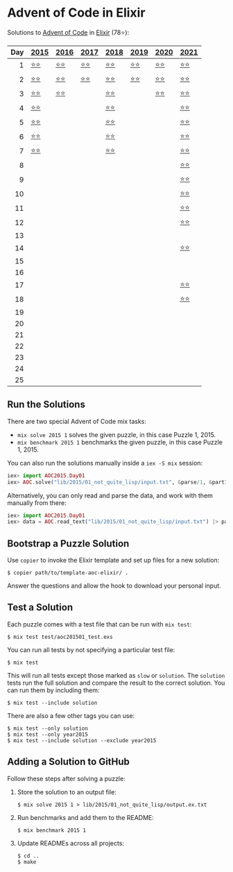 # Advent of Code in Elixir

Solutions to [Advent of Code](https://adventofcode.com/) in [Elixir](https://elixir-lang.org/) (78⭐):

|   Day | [2015](lib/2015)                                         | [2016](lib/2016)                           | [2017](lib/2017)                      | [2018](lib/2018)                              | [2019](lib/2019)                                     | [2020](lib/2020)                      | [2021](lib/2021)                          |
|------:|:---------------------------------------------------------|:-------------------------------------------|:--------------------------------------|:----------------------------------------------|:-----------------------------------------------------|:--------------------------------------|:------------------------------------------|
|     1 | [⭐⭐](lib/2015/01_not_quite_lisp)                         | [⭐⭐](lib/2016/01_no_time_for_a_taxicab)    | [⭐⭐](lib/2017/01_inverse_captcha)     | [⭐⭐](lib/2018/01_chronal_calibration)         | [⭐⭐](lib/2019/01_the_tyranny_of_the_rocket_equation) | [⭐⭐](lib/2020/01_report_repair)       | [⭐⭐](lib/2021/01_sonar_sweep)             |
|     2 | [⭐⭐](lib/2015/02_i_was_told_there_would_be_no_math)      | [⭐⭐](lib/2016/02_bathroom_security)        | [⭐⭐](lib/2017/02_corruption_checksum) | [⭐⭐](lib/2018/02_inventory_management_system) | [⭐⭐](lib/2019/02_1202_program_alarm)                 | [⭐⭐](lib/2020/02_password_philosophy) | [⭐⭐](lib/2021/02_dive)                    |
|     3 | [⭐⭐](lib/2015/03_perfectly_spherical_houses_in_a_vacuum) | [⭐⭐](lib/2016/03_squares_with_three_sides) |                                       | [⭐⭐](lib/2018/03_no_matter_how_you_slice_it)  |                                                      | [⭐⭐](lib/2020/03_toboggan_trajectory) | [⭐⭐](lib/2021/03_binary_diagnostic)       |
|     4 | [⭐⭐](lib/2015/04_the_ideal_stocking_stuffer)             |                                            |                                       | [⭐⭐](lib/2018/04_repose_record)               |                                                      |                                       | [⭐⭐](lib/2021/04_giant_squid)             |
|     5 | [⭐⭐](lib/2015/05_doesnt_he_have_intern-elves_for_this)   |                                            |                                       | [⭐⭐](lib/2018/05_alchemical_reduction)        |                                                      |                                       | [⭐⭐](lib/2021/05_hydrothermal_venture)    |
|     6 | [⭐⭐](lib/2015/06_probably_a_fire_hazard)                 |                                            |                                       | [⭐⭐](lib/2018/06_chronal_coordinates)         |                                                      |                                       | [⭐⭐](lib/2021/06_lanternfish)             |
|     7 | [⭐⭐](lib/2015/07_some_assembly_required)                 |                                            |                                       | [⭐⭐](lib/2018/07_the_sum_of_its_parts)        |                                                      |                                       | [⭐⭐](lib/2021/07_the_treachery_of_whales) |
|     8 |                                                          |                                            |                                       |                                               |                                                      |                                       | [⭐⭐](lib/2021/08_seven_segment_search)    |
|     9 |                                                          |                                            |                                       |                                               |                                                      |                                       | [⭐⭐](lib/2021/09_smoke_basin)             |
|    10 |                                                          |                                            |                                       |                                               |                                                      |                                       | [⭐⭐](lib/2021/10_syntax_scoring)          |
|    11 |                                                          |                                            |                                       |                                               |                                                      |                                       | [⭐⭐](lib/2021/11_dumbo_octopus)           |
|    12 |                                                          |                                            |                                       |                                               |                                                      |                                       | [⭐⭐](lib/2021/12_passage_pathing)         |
|    13 |                                                          |                                            |                                       |                                               |                                                      |                                       |                                           |
|    14 |                                                          |                                            |                                       |                                               |                                                      |                                       | [⭐⭐](lib/2021/14_extended_polymerization) |
|    15 |                                                          |                                            |                                       |                                               |                                                      |                                       |                                           |
|    16 |                                                          |                                            |                                       |                                               |                                                      |                                       |                                           |
|    17 |                                                          |                                            |                                       |                                               |                                                      |                                       | [⭐⭐](lib/2021/17_trick_shot)              |
|    18 |                                                          |                                            |                                       |                                               |                                                      |                                       | [⭐⭐](lib/2021/18_snailfish)               |
|    19 |                                                          |                                            |                                       |                                               |                                                      |                                       |                                           |
|    20 |                                                          |                                            |                                       |                                               |                                                      |                                       |                                           |
|    21 |                                                          |                                            |                                       |                                               |                                                      |                                       |                                           |
|    22 |                                                          |                                            |                                       |                                               |                                                      |                                       |                                           |
|    23 |                                                          |                                            |                                       |                                               |                                                      |                                       |                                           |
|    24 |                                                          |                                            |                                       |                                               |                                                      |                                       |                                           |
|    25 |                                                          |                                            |                                       |                                               |                                                      |                                       |                                           |

## Run the Solutions

There are two special Advent of Code mix tasks:

- `mix solve 2015 1` solves the given puzzle, in this case Puzzle 1, 2015.
- `mix benchmark 2015 1` benchmarks the given puzzle, in this case Puzzle 1, 2015.

You can also run the solutions manually inside a `iex -S mix` session:

```elixir
iex> import AOC2015.Day01
iex> AOC.solve("lib/2015/01_not_quite_lisp/input.txt", &parse/1, &part1/1, &part2/1)
```

Alternatively, you can only read and parse the data, and work with them manually from there:

```elixir
iex> import AOC2015.Day01
iex> data = AOC.read_text("lib/2015/01_not_quite_lisp/input.txt") |> parse()
```

## Bootstrap a Puzzle Solution

Use `copier` to invoke the Elixir template and set up files for a new solution:

```console
$ copier path/to/template-aoc-elixir/ .
```

Answer the questions and allow the hook to download your personal input.


## Test a Solution

Each puzzle comes with a test file that can be run with `mix test`:

```console
$ mix test test/aoc201501_test.exs
```

You can run all tests by not specifying a particular test file:

```console
$ mix test
```

This will run all tests except those marked as `slow` or `solution`. The
`solution` tests run the full solution and compare the result to the correct
solution. You can run them by including them:

```console
$ mix test --include solution
```

There are also a few other tags you can use:

```console
$ mix test --only solution
$ mix test --only year2015
$ mix test --include solution --exclude year2015
```


## Adding a Solution to GitHub

Follow these steps after solving a puzzle:

1. Store the solution to an output file:

    ```console
    $ mix solve 2015 1 > lib/2015/01_not_quite_lisp/output.ex.txt
    ```

2. Run benchmarks and add them to the README:

    ```console
    $ mix benchmark 2015 1
    ```

3. Update READMEs across all projects:

    ```console
    $ cd ..
    $ make
    ```
